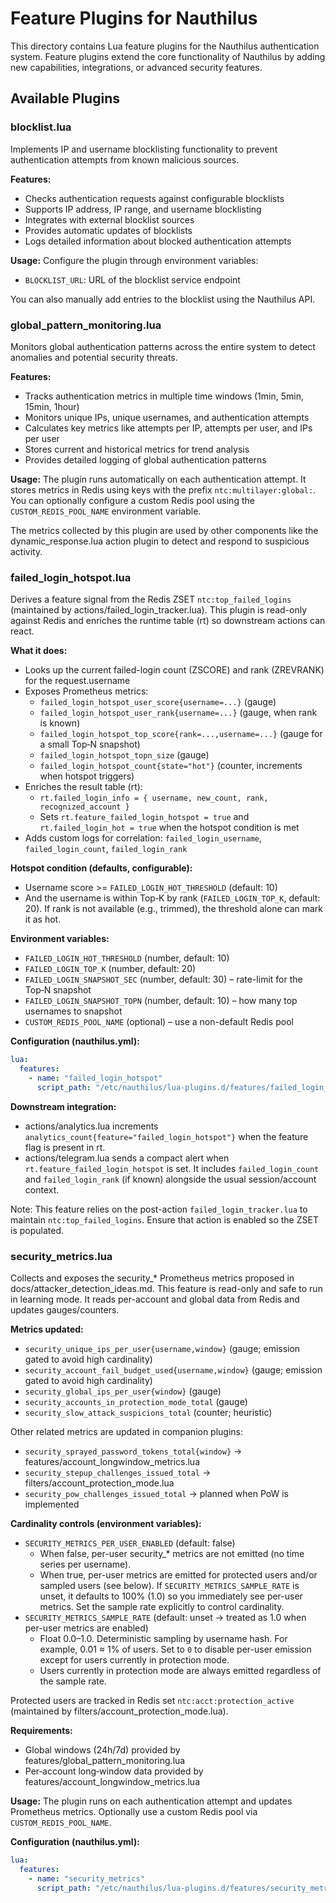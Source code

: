 # Feature Plugins for Nauthilus

This directory contains Lua feature plugins for the Nauthilus authentication system. Feature plugins extend the core functionality of Nauthilus by adding new capabilities, integrations, or advanced security features.

## Available Plugins

### blocklist.lua
Implements IP and username blocklisting functionality to prevent authentication attempts from known malicious sources.

**Features:**
- Checks authentication requests against configurable blocklists
- Supports IP address, IP range, and username blocklisting
- Integrates with external blocklist sources
- Provides automatic updates of blocklists
- Logs detailed information about blocked authentication attempts

**Usage:**
Configure the plugin through environment variables:
- `BLOCKLIST_URL`: URL of the blocklist service endpoint

You can also manually add entries to the blocklist using the Nauthilus API.

### global_pattern_monitoring.lua
Monitors global authentication patterns across the entire system to detect anomalies and potential security threats.

**Features:**
- Tracks authentication metrics in multiple time windows (1min, 5min, 15min, 1hour)
- Monitors unique IPs, unique usernames, and authentication attempts
- Calculates key metrics like attempts per IP, attempts per user, and IPs per user
- Stores current and historical metrics for trend analysis
- Provides detailed logging of global authentication patterns

**Usage:**
The plugin runs automatically on each authentication attempt. It stores metrics in Redis using keys with the prefix `ntc:multilayer:global:`. You can optionally configure a custom Redis pool using the `CUSTOM_REDIS_POOL_NAME` environment variable.

The metrics collected by this plugin are used by other components like the dynamic_response.lua action plugin to detect and respond to suspicious activity.

### failed_login_hotspot.lua
Derives a feature signal from the Redis ZSET `ntc:top_failed_logins` (maintained by actions/failed_login_tracker.lua). This plugin is read-only against Redis and enriches the runtime table (rt) so downstream actions can react.

**What it does:**
- Looks up the current failed-login count (ZSCORE) and rank (ZREVRANK) for the request.username
- Exposes Prometheus metrics:
  - `failed_login_hotspot_user_score{username=...}` (gauge)
  - `failed_login_hotspot_user_rank{username=...}` (gauge, when rank is known)
  - `failed_login_hotspot_top_score{rank=...,username=...}` (gauge for a small Top‑N snapshot)
  - `failed_login_hotspot_topn_size` (gauge)
  - `failed_login_hotspot_count{state="hot"}` (counter, increments when hotspot triggers)
- Enriches the result table (rt):
  - `rt.failed_login_info = { username, new_count, rank, recognized_account }`
  - Sets `rt.feature_failed_login_hotspot = true` and `rt.failed_login_hot = true` when the hotspot condition is met
- Adds custom logs for correlation: `failed_login_username`, `failed_login_count`, `failed_login_rank`

**Hotspot condition (defaults, configurable):**
- Username score >= `FAILED_LOGIN_HOT_THRESHOLD` (default: 10)
- And the username is within Top‑K by rank (`FAILED_LOGIN_TOP_K`, default: 20). If rank is not available (e.g., trimmed), the threshold alone can mark it as hot.

**Environment variables:**
- `FAILED_LOGIN_HOT_THRESHOLD` (number, default: 10)
- `FAILED_LOGIN_TOP_K` (number, default: 20)
- `FAILED_LOGIN_SNAPSHOT_SEC` (number, default: 30) – rate-limit for the Top‑N snapshot
- `FAILED_LOGIN_SNAPSHOT_TOPN` (number, default: 10) – how many top usernames to snapshot
- `CUSTOM_REDIS_POOL_NAME` (optional) – use a non-default Redis pool

**Configuration (nauthilus.yml):**
```yaml
lua:
  features:
    - name: "failed_login_hotspot"
      script_path: "/etc/nauthilus/lua-plugins.d/features/failed_login_hotspot.lua"
```

**Downstream integration:**
- actions/analytics.lua increments `analytics_count{feature="failed_login_hotspot"}` when the feature flag is present in rt.
- actions/telegram.lua sends a compact alert when `rt.feature_failed_login_hotspot` is set. It includes `failed_login_count` and `failed_login_rank` (if known) alongside the usual session/account context.

Note: This feature relies on the post-action `failed_login_tracker.lua` to maintain `ntc:top_failed_logins`. Ensure that action is enabled so the ZSET is populated.

### security_metrics.lua
Collects and exposes the security_* Prometheus metrics proposed in docs/attacker_detection_ideas.md. This feature is read-only and safe to run in learning mode. It reads per-account and global data from Redis and updates gauges/counters.

**Metrics updated:**
- `security_unique_ips_per_user{username,window}` (gauge; emission gated to avoid high cardinality)
- `security_account_fail_budget_used{username,window}` (gauge; emission gated to avoid high cardinality)
- `security_global_ips_per_user{window}` (gauge)
- `security_accounts_in_protection_mode_total` (gauge)
- `security_slow_attack_suspicions_total` (counter; heuristic)

Other related metrics are updated in companion plugins:
- `security_sprayed_password_tokens_total{window}` → features/account_longwindow_metrics.lua
- `security_stepup_challenges_issued_total` → filters/account_protection_mode.lua
- `security_pow_challenges_issued_total` → planned when PoW is implemented

**Cardinality controls (environment variables):**
- `SECURITY_METRICS_PER_USER_ENABLED` (default: false)
  - When false, per-user security_* metrics are not emitted (no time series per username).
  - When true, per-user metrics are emitted for protected users and/or sampled users (see below). If `SECURITY_METRICS_SAMPLE_RATE` is unset, it defaults to 100% (1.0) so you immediately see per-user metrics. Set the sample rate explicitly to control cardinality.
- `SECURITY_METRICS_SAMPLE_RATE` (default: unset → treated as 1.0 when per-user metrics are enabled)
  - Float 0.0–1.0. Deterministic sampling by username hash. For example, 0.01 ≈ 1% of users. Set to `0` to disable per-user emission except for users currently in protection mode.
  - Users currently in protection mode are always emitted regardless of the sample rate.

Protected users are tracked in Redis set `ntc:acct:protection_active` (maintained by filters/account_protection_mode.lua).

**Requirements:**
- Global windows (24h/7d) provided by features/global_pattern_monitoring.lua
- Per‑account long‑window data provided by features/account_longwindow_metrics.lua

**Usage:**
The plugin runs on each authentication attempt and updates Prometheus metrics. Optionally use a custom Redis pool via `CUSTOM_REDIS_POOL_NAME`.

**Configuration (nauthilus.yml):**
```yaml
lua:
  features:
    - name: "security_metrics"
      script_path: "/etc/nauthilus/lua-plugins.d/features/security_metrics.lua"
```
